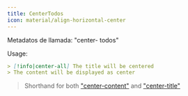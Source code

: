 ```yaml
---
title: CenterTodos
icon: material/align-horizontal-center
---
```


Metadatos de llamada: "center- todos"

Usage:
```md
> [!info|center-all] The title will be centered
> The content will be displayed as center
```
> Shorthand for both ["center-content"](../content-styling/page-3.md) and ["center-title"](../title-styling/page-13.md)